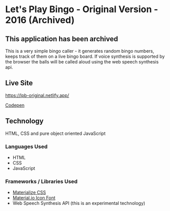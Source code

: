 # Let's Play Bingo - Original Version - 2016 (Archived)
## This application has been archived
This is a very simple bingo caller - it generates random bingo numbers, keeps track of them on a live bingo board.
If voice synthesis is supported by the browser the balls will be called aloud using the web speech synthesis api.

## Live Site
https://lpb-original.netlify.app/

[Codepen](https://codepen.io/karolbrennan/pen/GxKZWX)

## Technology
HTML, CSS and pure object oriented JavaScript

### Languages Used
- HTML
- CSS
- JavaScript

### Frameworks / Libraries Used
- [Materialize CSS](http://materializecss.com)
- [Material.io Icon Font](https://material.io/icons/)
- Web Speech Synthesis API (this is an experimental technology)
